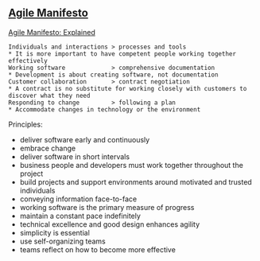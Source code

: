 ## [Agile Manifesto](https://agilemanifesto.org/)

[Agile Manifesto: Explained](http://www.ambysoft.com/essays/agileManifesto.html)

```
Individuals and interactions > processes and tools
* It is more important to have competent people working together effectively
Working software             > comprehensive documentation
* Development is about creating software, not documentation
Customer collaboration       > contract negotiation
* A contract is no substitute for working closely with customers to discover what they need
Responding to change         > following a plan
* Accommodate changes in technology or the environment
```

Principles:
* deliver software early and continuously
* embrace change
* deliver software in short intervals
* business people and developers must work together throughout the project
* build projects and support environments around motivated and trusted individuals
* conveying information face-to-face
* working software is the primary measure of progress
* maintain a constant pace indefinitely
* technical excellence and good design enhances agility
* simplicity is essential
* use self-organizing teams
* teams reflect on how to become more effective
